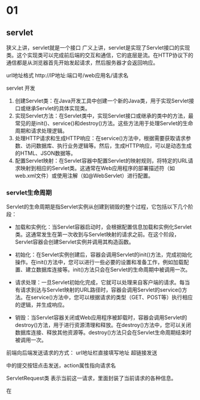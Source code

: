 # 01
## servlet

狭义上讲，servlet就是一个接口
广义上讲，servlet是实现了Servlet接口的实现类。这个实现类可以完成前后端的交互和通信，它的底层是流。在HTTP协议下的通信都是从浏览器首先开始发起请求，然后服务器才会返回响应。

url地址格式
http://IP地址:端口号/web应用名/请求名

servlet 开发
1. 创建Servlet类：在Java开发工具中创建一个新的Java类，用于实现Servlet接口或继承Servlet的具体实现类。
2. 实现Servlet方法：在Servlet类中，实现Servlet接口或继承的类中的方法，最常见的是init()、service()和destroy()方法。这些方法用于处理Servlet的生命周期和请求处理逻辑。
3. 处理HTTP请求和生成HTTP响应：在service()方法中，根据需要获取请求参数、访问数据库、执行业务逻辑等。然后，生成HTTP响应，可以是动态生成的HTML、JSON数据等。
4. 配置Servlet映射：在Servlet容器中配置Servlet的映射规则，将特定的URL请求映射到相应的Servlet类。这通常在Web应用程序的部署描述符（如web.xml文件）或使用注解（如@WebServlet）进行配置。

### servlet生命周期

Servlet的生命周期是指Servlet实例从创建到销毁的整个过程，它包括以下几个阶段：

* 加载和实例化：当Servlet容器启动时，会根据配置信息加载和实例化Servlet类。这通常发生在第一次收到与Servlet映射的请求之前。在这个阶段，Servlet容器会创建Servlet实例并调用其构造函数。

* 初始化：在Servlet实例创建后，容器会调用Servlet的init()方法，完成初始化操作。在init()方法中，您可以进行一些必要的设置和准备工作，例如加载配置、建立数据库连接等。init()方法只会在Servlet的生命周期中被调用一次。

* 请求处理：一旦Servlet初始化完成，它就可以处理来自客户端的请求。每当有请求到达与Servlet映射的URL路径时，容器会调用Servlet的service()方法。在service()方法中，您可以根据请求的类型（GET、POST等）执行相应的逻辑，并生成响应。

* 销毁：当Servlet容器关闭或Web应用程序被卸载时，容器会调用Servlet的destroy()方法，用于进行资源清理和释放。在destroy()方法中，您可以关闭数据库连接、释放其他资源等。destroy()方法只会在Servlet生命周期结束时被调用一次。

<load-on-startup>

前端向后端发送请求的方式：
url地址栏直接填写地址
<a>超链接发送
<form>中的提交按钮点击发送，action属性指向请求名

ServletRequest类
表示当前这一请求，里面封装了当前请求的各种信息。

在